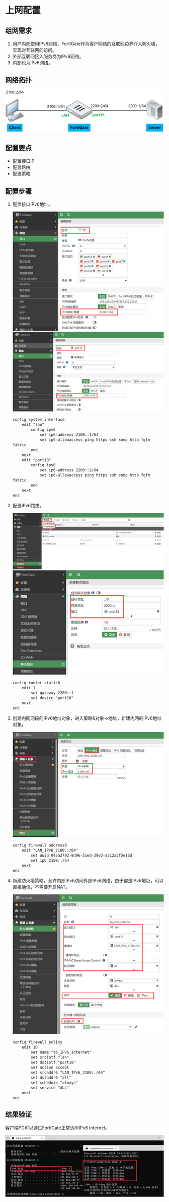 # 上网配置

## 组网需求

1. 用户内部使用IPv6网络，FortiGate作为客户网络的互联网边界介入防火墙，实现对互联网的访问。
2. 外部互联网接入服务商为IPv6网络。
3. 内部也为IPv6网络。

## 网络拓扑

<img src="../images/image-20230106153337311.png" alt="image-20230106153337311" style="zoom:50%;" />

## 配置要点

- 配置接口IP
- 配置路由
- 配置策略

## 配置步骤

1. 配置接口IPv6地址。

   <img src="../images/image-20230106153716478.png" alt="image-20230106153716478" style="zoom:50%;" />

   <img src="../images/image-20230106153813563.png" alt="image-20230106153813563" style="zoom:50%;" />

   ```
   config system interface
       edit "lan"
           config ipv6
               set ip6-address 2100::1/64
               set ip6-allowaccess ping https ssh snmp http fgfm fabric
           end
       next
       edit "port18"
           config ipv6
               set ip6-address 2200::2/64
               set ip6-allowaccess ping https ssh snmp http fgfm fabric
           end
       next
   end
   ```

2. 配置IPv6路由。

   <img src="../images/image-20230106154158692.png" alt="image-20230106154158692" style="zoom:50%;" />

   <img src="../images/image-20230106154227272.png" alt="image-20230106154227272" style="zoom:50%;" />

   ```
   config router static6
       edit 1
           set gateway 2200::1
           set device "port18"
       next
   end
   ```

3. 创建内网网段的IPv6地址对象，进入策略&对象→地址，新建内网的IPv6地址对象。

   <img src="../images/image-20230106154441445.png" alt="image-20230106154441445" style="zoom:50%;" />

   ```
   config firewall address6
       edit "LAN_IPv6_2100::/64"
           set uuid 042a2792-8d96-51ed-39e3-a512a3f5e16d
           set ip6 2100::/64
       next
   end
   ```

4. 新建防火墙策略，允许内部IPv6访问外部IPv6网络，由于都是IPv6地址，可以直接通信，不需要开启NAT。

   <img src="../images/image-20230106155007458.png" alt="image-20230106155007458" style="zoom:50%;" />

   ```
   config firewall policy
       edit 10
           set name "to_IPv6_Internet"
           set srcintf "lan"
           set dstintf "port18"
           set action accept
           set srcaddr6 "LAN_IPv6_2100::/64"
           set dstaddr6 "all"
           set schedule "always"
           set service "ALL"
       next
   end
   ```

## 结果验证

客户端PC可以通过FortiGate正常访问IPv6 Internet。

<img src="../images/image-20230106155357579.png" alt="image-20230106155357579" style="zoom:50%;" />
